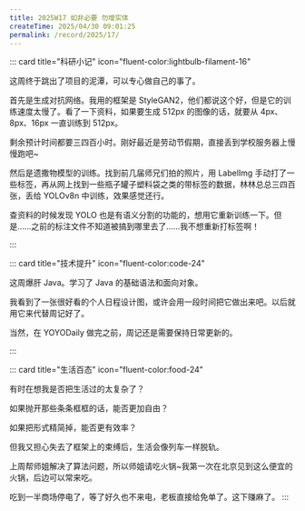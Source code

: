 ```yaml
---
title: 2025W17 如非必要 勿增实体
createTime: 2025/04/30 09:01:25
permalink: /record/2025/17/
---
```


::: card title="科研小记" icon="fluent-color:lightbulb-filament-16"

这周终于跳出了项目的泥潭，可以专心做自己的事了。

首先是生成对抗网络。我用的框架是 StyleGAN2，他们都说这个好，但是它的训练速度太慢了。看了一下资料，如果要生成 512px 的图像的话，就要从 4px、8px、16px 一直训练到 512px。

剩余预计时间都要三四百小时。刚好最近是劳动节假期，直接丢到学校服务器上慢慢跑吧~

然后是遗撒物模型的训练。找到前几届师兄们拍的照片，用 LabelImg 手动打了一些标签，再从网上找到一些瓶子罐子塑料袋之类的带标签的数据，林林总总三四百张，丢给 YOLOv8n 中训练，效果感觉还行。

查资料的时候发现 YOLO 也是有语义分割的功能的，想用它重新训练一下。但是……之前的标注文件不知道被搞到哪里去了……我不想重新打标签啊！

:::

::: card title="技术提升" icon="fluent-color:code-24"

这周爆肝 Java。学习了 Java 的基础语法和面向对象。

我看到了一张很好看的个人日程设计图，或许会用一段时间把它做出来吧。以后就用它来代替周记好了。

当然，在 YOYODaily 做完之前，周记还是需要保持日常更新的。

:::

::: card title="生活百态" icon="fluent-color:food-24"

有时在想我是否把生活过的太复杂了？

如果抛开那些条条框框的话，能否更加自由？

如果把形式精简掉，能否更有效率？

但我又担心失去了框架上的束缚后，生活会像列车一样脱轨。

上周帮师姐解决了算法问题，所以师姐请吃火锅~我第一次在北京见到这么便宜的火锅，后边可以常来吃。

吃到一半商场停电了，等了好久也不来电，老板直接给免单了。这下赚麻了。
:::